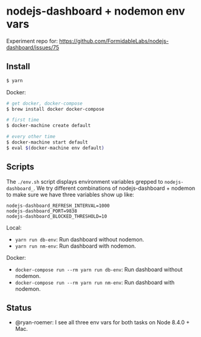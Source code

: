 nodejs-dashboard + nodemon env vars
===================================

Experiment repo for: https://github.com/FormidableLabs/nodejs-dashboard/issues/75

## Install

```sh
$ yarn
```

Docker:

```sh
# get docker, docker-compose
$ brew install docker docker-compose

# first time
$ docker-machine create default

# every other time
$ docker-machine start default
$ eval $(docker-machine env default)
```

## Scripts

The `./env.sh` script displays environment variables grepped to `nodejs-dashboard_`. We try different combinations of nodejs-dashboard + nodemon to make sure we have three variables show up like:

```
nodejs-dashboard_REFRESH_INTERVAL=1000
nodejs-dashboard_PORT=9838
nodejs-dashboard_BLOCKED_THRESHOLD=10
```

Local:

- `yarn run db-env`: Run dashboard without nodemon.
- `yarn run nm-env`: Run dashboard with nodemon.

Docker:


- `docker-compose run --rm yarn run db-env`: Run dashboard without nodemon.
- `docker-compose run --rm yarn run nm-env`: Run dashboard with nodemon.

## Status

- @ryan-roemer: I see all three env vars for both tasks on Node 8.4.0 + Mac.
